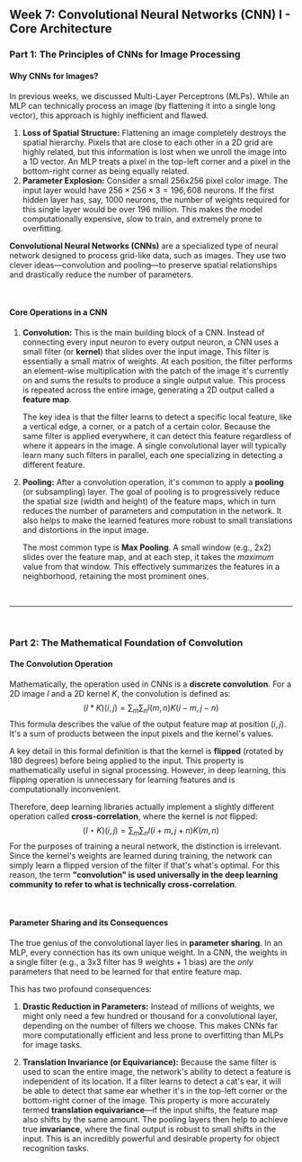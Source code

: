 ## Week 7: Convolutional Neural Networks (CNN) I - Core Architecture

### **Part 1: The Principles of CNNs for Image Processing**

#### **Why CNNs for Images?**

In previous weeks, we discussed Multi-Layer Perceptrons (MLPs). While an MLP can technically process an image (by flattening it into a single long vector), this approach is highly inefficient and flawed.

1.  **Loss of Spatial Structure:** Flattening an image completely destroys the spatial hierarchy. Pixels that are close to each other in a 2D grid are highly related, but this information is lost when we unroll the image into a 1D vector. An MLP treats a pixel in the top-left corner and a pixel in the bottom-right corner as being equally related.
2.  **Parameter Explosion:** Consider a small 256x256 pixel color image. The input layer would have $256 \times 256 \times 3 = 196,608$ neurons. If the first hidden layer has, say, 1000 neurons, the number of weights required for this single layer would be over 196 million. This makes the model computationally expensive, slow to train, and extremely prone to overfitting.

**Convolutional Neural Networks (CNNs)** are a specialized type of neural network designed to process grid-like data, such as images. They use two clever ideas—convolution and pooling—to preserve spatial relationships and drastically reduce the number of parameters.

<br>

#### **Core Operations in a CNN**

1.  **Convolution:**
    This is the main building block of a CNN. Instead of connecting every input neuron to every output neuron, a CNN uses a small filter (or **kernel**) that slides over the input image. This filter is essentially a small matrix of weights. At each position, the filter performs an element-wise multiplication with the patch of the image it's currently on and sums the results to produce a single output value. This process is repeated across the entire image, generating a 2D output called a **feature map**.
    
    The key idea is that the filter learns to detect a specific local feature, like a vertical edge, a corner, or a patch of a certain color. Because the same filter is applied everywhere, it can detect this feature regardless of where it appears in the image. A single convolutional layer will typically learn many such filters in parallel, each one specializing in detecting a different feature.

    

2.  **Pooling:**
    After a convolution operation, it's common to apply a **pooling** (or subsampling) layer. The goal of pooling is to progressively reduce the spatial size (width and height) of the feature maps, which in turn reduces the number of parameters and computation in the network. It also helps to make the learned features more robust to small translations and distortions in the input image.
    
    The most common type is **Max Pooling**. A small window (e.g., 2x2) slides over the feature map, and at each step, it takes the *maximum* value from that window. This effectively summarizes the features in a neighborhood, retaining the most prominent ones.

    

<br>

---

<br>

### **Part 2: The Mathematical Foundation of Convolution**

#### **The Convolution Operation**

Mathematically, the operation used in CNNs is a **discrete convolution**. For a 2D image $I$ and a 2D kernel $K$, the convolution is defined as:
$$
(I * K)(i, j) = \sum_m \sum_n I(m, n) K(i-m, j-n)
$$
This formula describes the value of the output feature map at position $(i, j)$. It's a sum of products between the input pixels and the kernel's values.

A key detail in this formal definition is that the kernel is **flipped** (rotated by 180 degrees) before being applied to the input. This property is mathematically useful in signal processing. However, in deep learning, this flipping operation is unnecessary for learning features and is computationally inconvenient.

Therefore, deep learning libraries actually implement a slightly different operation called **cross-correlation**, where the kernel is *not* flipped:
$$
(I \star K)(i, j) = \sum_m \sum_n I(i+m, j+n) K(m, n)
$$
For the purposes of training a neural network, the distinction is irrelevant. Since the kernel's weights are learned during training, the network can simply learn a flipped version of the filter if that's what's optimal. For this reason, the term **"convolution" is used universally in the deep learning community to refer to what is technically cross-correlation**.

<br>

#### **Parameter Sharing and its Consequences**

The true genius of the convolutional layer lies in **parameter sharing**. In an MLP, every connection has its own unique weight. In a CNN, the weights in a single filter (e.g., a 3x3 filter has 9 weights + 1 bias) are the *only* parameters that need to be learned for that entire feature map.

This has two profound consequences:

1.  **Drastic Reduction in Parameters:** Instead of millions of weights, we might only need a few hundred or thousand for a convolutional layer, depending on the number of filters we choose. This makes CNNs far more computationally efficient and less prone to overfitting than MLPs for image tasks.

2.  **Translation Invariance (or Equivariance):** Because the same filter is used to scan the entire image, the network's ability to detect a feature is independent of its location. If a filter learns to detect a cat's ear, it will be able to detect that same ear whether it's in the top-left corner or the bottom-right corner of the image. This property is more accurately termed **translation equivariance**—if the input shifts, the feature map also shifts by the same amount. The pooling layers then help to achieve true **invariance**, where the final output is robust to small shifts in the input. This is an incredibly powerful and desirable property for object recognition tasks.